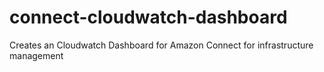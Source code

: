 # connect-cloudwatch-dashboard
Creates an Cloudwatch Dashboard for Amazon Connect for infrastructure management
